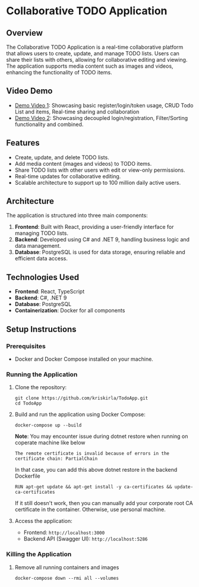 # Collaborative TODO Application

## Overview
The Collaborative TODO Application is a real-time collaborative platform that allows users to create, update, and manage TODO lists. Users can share their lists with others, allowing for collaborative editing and viewing. The application supports media content such as images and videos, enhancing the functionality of TODO items.

## Video Demo
- [Demo Video 1](https://youtu.be/mh1iMUtocj0?si=bmEyb83SKPgpZytG): Showcasing basic register/login/token usage, CRUD Todo List and items, Real-time sharing and collaboration
- [Demo Video 2](https://youtu.be/iWkVmqnb11Y): Showcasing decoupled login/registration, Filter/Sorting functionality and combined.

## Features
- Create, update, and delete TODO lists.
- Add media content (images and videos) to TODO items.
- Share TODO lists with other users with edit or view-only permissions.
- Real-time updates for collaborative editing.
- Scalable architecture to support up to 100 million daily active users.

## Architecture
The application is structured into three main components:
1. **Frontend**: Built with React, providing a user-friendly interface for managing TODO lists.
2. **Backend**: Developed using C# and .NET 9, handling business logic and data management.
3. **Database**: PostgreSQL is used for data storage, ensuring reliable and efficient data access.

## Technologies Used
- **Frontend**: React, TypeScript
- **Backend**: C#, .NET 9
- **Database**: PostgreSQL
- **Containerization**: Docker for all components

## Setup Instructions
### Prerequisites
- Docker and Docker Compose installed on your machine.

### Running the Application
1. Clone the repository:
   ```
   git clone https://github.com/kriskirla/TodoApp.git
   cd TodoApp
   ```

2. Build and run the application using Docker Compose:
   ```
   docker-compose up --build
   ```

   **Note**: You may encounter issue during dotnet restore when running on coperate machine like below
   ```
   The remote certificate is invalid because of errors in the certificate chain: PartialChain
   ```
   In that case, you can add this above dotnet restore in the backend Dockerfile
   ```
   RUN apt-get update && apt-get install -y ca-certificates && update-ca-certificates
   ```
   If it still doesn't work, then you can manually add your corporate root CA certificate in the container.
   Otherwise, use personal machine.

3. Access the application:
   - Frontend: `http://localhost:3000`
   - Backend API (Swagger UI): `http://localhost:5286`

### Killing the Application
1. Remove all running containers and images
   ```
   docker-compose down --rmi all --volumes
   ```
